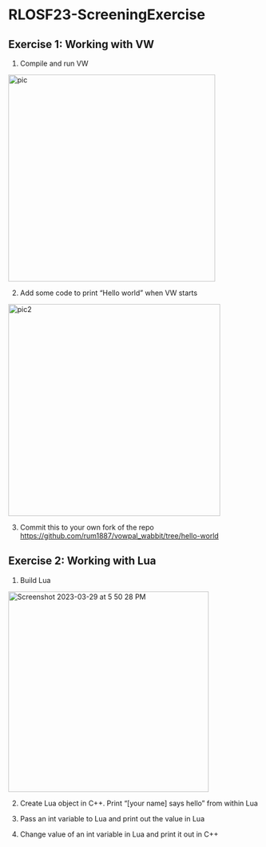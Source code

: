 # RLOSF23-ScreeningExercise

## Exercise 1: Working with VW
1. Compile and run VW
<img width="414" alt="pic" src="https://user-images.githubusercontent.com/57267583/228522332-188248c1-21f4-4441-83a9-06fe548a2f40.png">

2. Add some code to print “Hello world” when VW starts
<img width="424" alt="pic2" src="https://user-images.githubusercontent.com/57267583/228522754-7a69e7ca-10b3-4c2c-9c19-5b0d9361a73c.png">

3. Commit this to your own fork of the repo<br>
https://github.com/rum1887/vowpal_wabbit/tree/hello-world 

## Exercise 2: Working with Lua

1. Build Lua
<img width="401" alt="Screenshot 2023-03-29 at 5 50 28 PM" src="https://user-images.githubusercontent.com/57267583/228533664-4d483ef5-43cc-4e17-bcd5-ef1be58b7b05.png">

2. Create Lua object in C++. Print “[your name] says hello” from within Lua

3. Pass an int variable to Lua and print out the value in Lua

4. Change value of an int variable in Lua and print it out in C++
